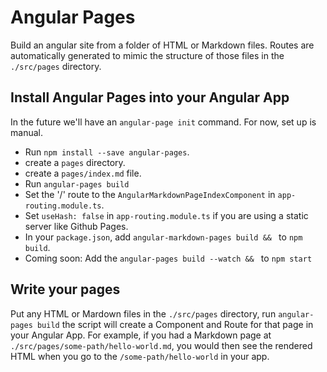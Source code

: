 # Angular Pages
Build an angular site from a folder of HTML or Markdown files. Routes are automatically generated to mimic the structure of those files in the `./src/pages` directory.


## Install Angular Pages into your Angular App
In the future we'll have an `angular-page init` command. For now, set up is manual.

- Run `npm install --save angular-pages`.
- create a `pages` directory.
- create a `pages/index.md` file.
- Run `angular-pages build`
- Set the '/' route to the `AngularMarkdownPageIndexComponent` in `app-routing.module.ts`.
- Set `useHash: false` in `app-routing.module.ts` if you are using a static server like Github Pages.
- In your `package.json`, add `angular-markdown-pages build && ` to `npm build`.
- Coming soon: Add the `angular-pages build --watch && ` to `npm start` 


## Write your pages
Put any HTML or Mardown files in the `./src/pages` directory, run `angular-pages build` the script will create a Component and Route for that page in your Angular App. For example, if you had a Markdown page at `./src/pages/some-path/hello-world.md`, you would then see the rendered HTML when you go to the `/some-path/hello-world` in your app.
